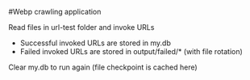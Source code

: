 #Webp crawling application


Read files in url-test folder and invoke URLs
- Successful invoked URLs are stored in my.db
- Failed invoked URLs are stored in output/failed/* (with file rotation)

Clear my.db to run again (file checkpoint is cached here)
